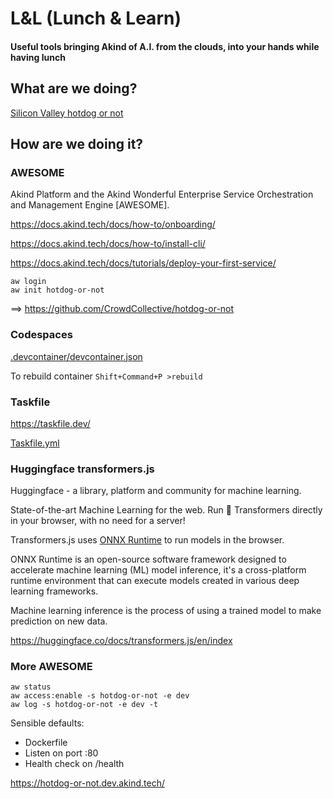 # L&L (Lunch & Learn)

#### Useful tools bringing Akind of A.I. from the clouds, into your hands while having lunch

## What are we doing?

[Silicon Valley hotdog or not](https://www.youtube.com/watch?v=vIci3C4JkL0&t=37s)

## How are we doing it?

### AWESOME

Akind Platform and the Akind Wonderful Enterprise Service Orchestration and Management Engine [AWESOME].

https://docs.akind.tech/docs/how-to/onboarding/

https://docs.akind.tech/docs/how-to/install-cli/

https://docs.akind.tech/docs/tutorials/deploy-your-first-service/

```
aw login
aw init hotdog-or-not
```
==> https://github.com/CrowdCollective/hotdog-or-not

### Codespaces

[.devcontainer/devcontainer.json](.devcontainer/devcontainer.json)

To rebuild container `Shift+Command+P >rebuild`

### Taskfile

https://taskfile.dev/

[Taskfile.yml](Taskfile.yml)

### Huggingface transformers.js

Huggingface - a library, platform and community for machine learning.

State-of-the-art Machine Learning for the web. Run 🤗 Transformers directly in your browser, with no need for a server!

Transformers.js uses [ONNX Runtime](https://onnxruntime.ai/) to run models in the browser.

ONNX Runtime is an open-source software framework designed to accelerate machine learning (ML) model inference, it's 
a cross-platform runtime environment that can execute models created in various deep learning frameworks.

Machine learning inference is the process of using a trained model to make prediction on new data.

https://huggingface.co/docs/transformers.js/en/index


### More AWESOME

```
aw status
aw access:enable -s hotdog-or-not -e dev
aw log -s hotdog-or-not -e dev -t
```

Sensible defaults:

* Dockerfile
* Listen on port :80
* Health check on /health

https://hotdog-or-not.dev.akind.tech/

